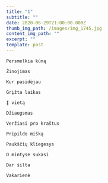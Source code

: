 ```yaml
---
title: "1"
subtitle: ""
date: 2020-06-29T21:00:00.000Z
thumb_img_path: /images/img_1745.jpg
content_img_path: ""
excerpt: ""
template: post
---
```

`Persmelkia kūną`

`Žinojimas`

`Kur pasidėjau`

`Grįžta laikas`

`Į vietą`

`Džiaugsmas`

`Veržiasi pro kraštus`

`Pripildo mišką`

`Paukščių kliegesys`

`O mintyse sukasi`

`Dar šilta`

`Vakarienė`